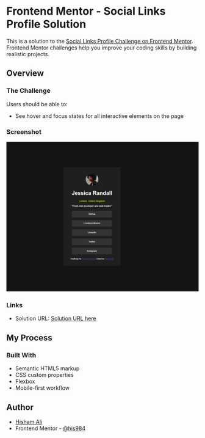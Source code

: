 # Frontend Mentor - Social Links Profile Solution

This is a solution to the [Social Links Profile Challenge on Frontend Mentor](https://www.frontendmentor.io/challenges/social-links-profile-UG32l9m6dQ). Frontend Mentor challenges help you improve your coding skills by building realistic projects.


## Overview

### The Challenge

Users should be able to:

- See hover and focus states for all interactive elements on the page

### Screenshot

![Screenshot](./Screenshot.png)

### Links

- Solution URL: [Solution URL here](https://github.com/his984/social-links-profile-main)


## My Process

### Built With

- Semantic HTML5 markup
- CSS custom properties
- Flexbox
- Mobile-first workflow

## Author

- [Hisham Ali]()
- Frontend Mentor - [@his984](https://www.frontendmentor.io/profile/his984)

